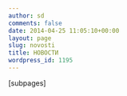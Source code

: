```yaml
---
author: sd
comments: false
date: 2014-04-25 11:05:10+00:00
layout: page
slug: novosti
title: НОВОСТИ
wordpress_id: 1195
---
```


[subpages]
